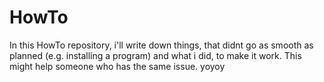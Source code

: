 # HowTo
In this HowTo repository, i'll write down things, that didnt go as smooth as planned (e.g. installing a program) and what i did, to make it work. This might help someone who has the same issue.
yoyoy
